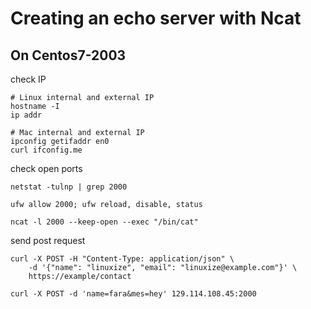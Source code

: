 # Creating an echo server with Ncat

## On Centos7-2003
check IP
```
# Linux internal and external IP
hostname -I
ip addr

# Mac internal and external IP
ipconfig getifaddr en0
curl ifconfig.me
```

check open ports
```
netstat -tulnp | grep 2000

ufw allow 2000; ufw reload, disable, status

ncat -l 2000 --keep-open --exec "/bin/cat"
```

send post request 
```
curl -X POST -H "Content-Type: application/json" \
    -d '{"name": "linuxize", "email": "linuxize@example.com"}' \
    https://example/contact

curl -X POST -d 'name=fara&mes=hey' 129.114.108.45:2000
```
